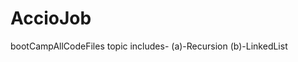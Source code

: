 # AccioJob
bootCampAllCodeFiles
topic includes-
              (a)-Recursion
              (b)-LinkedList

